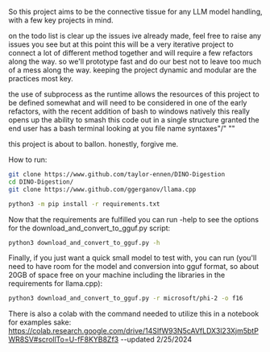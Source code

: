 So this project aims to be the connective tissue for any LLM model handling, with a few key projects in mind. 

on the todo list is clear up the issues ive already made, feel free to raise any issues you see but at this point this will be a very iterative project to connect a lot of different method together and will require a few refactors along the way. so we'll prototype fast and do our best not to leave too much of a mess along the way. keeping the project dynamic and modular are the practices most key.

the use of subprocess as the runtime allows the resources of this project to be defined somewhat and will need to be considered in one of the early refactors, with the recent addition of bash to windows natively this really opens up the ability to smash this code out in a single structure granted the end user has a bash terminal looking at you file name syntaxes"/" "\"

this project is about to ballon. honestly, forgive me.



How to run:
```bash
git clone https://www.github.com/taylor-ennen/DINO-Digestion
cd DINO-Digestion/
git clone https://www.github.com/ggerganov/llama.cpp

python3 -m pip install -r requirements.txt
```

Now that the requirements are fulfilled you can run -help to see the options for the download_and_convert_to_gguf.py script:
```bash
python3 download_and_convert_to_gguf.py -h
```

Finally, if you just want a quick small model to test with, you can run (you'll need to have room for the model and conversion into gguf format, so about 20GB of space free on your machine including the libraries in the requirements for llama.cpp):
```bash
python3 download_and_convert_to_gguf.py -r microsoft/phi-2 -o f16
```
There is also a colab with the command needed to utilize this in a notebook for examples sake:
https://colab.research.google.com/drive/14SIfW93N5cAVfLDX3l23Xjm5btPWR8SV#scrollTo=U-fF8KYB8Zf3 --updated 2/25/2024
